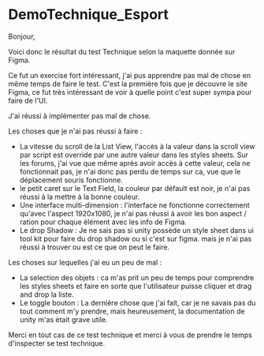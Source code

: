 # DemoTechnique_Esport

Bonjour, 

Voici donc le résultat du test Technique selon la maquette donnée sur Figma.

Ce fut un exercise fort intéressant, j'ai pus apprendre pas mal de chose en même temps de faire le test.
C'est la première fois que je découvre le site Figma, ce fut très intéressant de voir à quelle point c'est super sympa pour faire de l'UI.

J'ai réussi à implémenter pas mal de chose. 

Les choses que je n'ai pas réussi à faire : 
- La vitesse du scroll de la List View, l'accès à la valeur dans la scroll view par script est override par une autre valeur dans les styles sheets.
Sur les forums, j'ai vue que même après avoir accès à cette valeur, cela ne fonctionnait pas, je n'ai donc pas perdu de temps sur ca, vue que le déplacement souris 
fonctionne.
- le petit caret sur le Text Field, la couleur par défault est noir, je n'ai pas réussi à la mettre à la bonne couleur.
- Une interface multi-dimension : l'interface ne fonctionne correctement qu'avec l'aspect 1920x1080, je n'ai pas réussi à avoir les bon aspect / ration pour chaque élément
avec les info de Figma.
- Le drop Shadow : Je ne sais pas si unity possède un style sheet dans ui tool kit pour faire du drop shadow ou si c'est sur figma. mais je n'ai pas réussi à trouver
ou est ce que on peut le faire.

Les choses sur lequelles j'ai eu un peu de mal : 
- La selection des objets : ca m'as prit un peu de temps pour comprendre les styles sheets et faire en sorte que l'utilisateur puisse cliquer et drag and drop la liste.
- Le toggle bouton : La dernière chose que j'ai fait, car je ne savais pas du tout comment m'y prendre, mais heureusement, la documentation de unity m'as était grave utile.

Merci en tout cas de ce test technique et merci à vous de prendre le temps d'inspecter se test technique.
